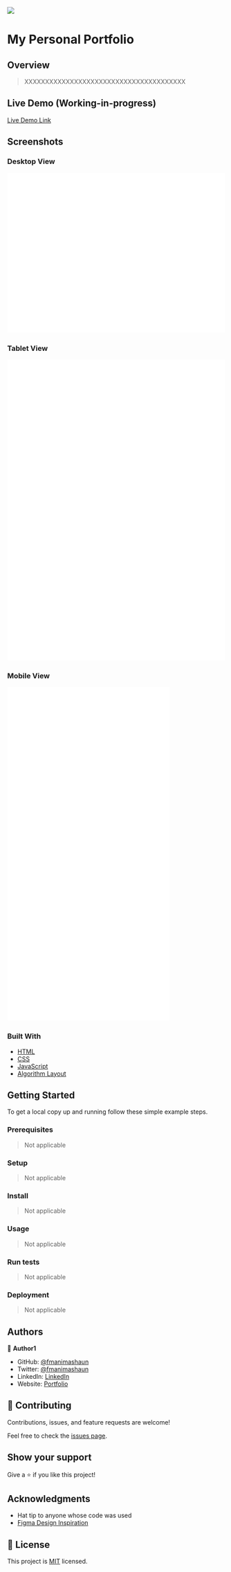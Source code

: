 ![](https://img.shields.io/badge/fmanimashaun-blue)

# My Personal Portfolio

## Overview

> XXXXXXXXXXXXXXXXXXXXXXXXXXXXXXXXXXXXXXX


## Live Demo (Working-in-progress)

[Live Demo Link](https://fmanimashaun.com/)


## Screenshots

### Desktop View
![screenshot](screenshots/desktop_demo.png)


### Tablet View
![screenshot](screenshots/tablet_demo.png)


### Mobile View
![screenshot](screenshots/mobile_demo.png)


### Built With

- [HTML](https://developer.mozilla.org/en-US/docs/Web/HTML)
- [CSS](https://developer.mozilla.org/en-US/docs/Web/CSS)
- [JavaScript](https://developer.mozilla.org/en-US/docs/Web/JavaScript)
- [Algorithm Layout](https://every-layout.dev/)


## Getting Started

To get a local copy up and running follow these simple example steps.

### Prerequisites

> Not applicable


### Setup

> Not applicable


### Install

> Not applicable


### Usage

> Not applicable


### Run tests

> Not applicable


### Deployment

> Not applicable


## Authors

👤 **Author1**

- GitHub: [@fmanimashaun](https://github.com/fmanimashaun)
- Twitter: [@fmanimashaun](https://twitter.com/fmanimashaun)
- LinkedIn: [LinkedIn](https://www.linkedin.com/in/fmanimashaun/)
- Website: [Portfolio](https://fmanimashaun.com)


## 🤝 Contributing

Contributions, issues, and feature requests are welcome!

Feel free to check the [issues page](../../issues/).


## Show your support

Give a ⭐️ if you like this project!


## Acknowledgments

- Hat tip to anyone whose code was used
- [Figma Design Inspiration](https://www.figma.com/file/ZcNGugATyXmbMaYOdPHOZt/Microverse-Student-Project-1-(Copy)?node-id=23%3A9)


## 📝 License

This project is [MIT](./LICENSE) licensed.
